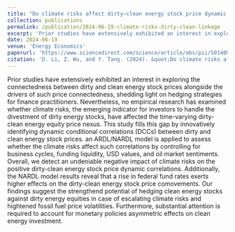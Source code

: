 ```yaml
---
title: "Do climate risks affect dirty–clean energy stock price dynamic correlations?"
collection: publications
permalink: /publication/2024-06-19-climate-risks-dirty-clean-linkage
excerpt: 'Prior studies have extensively exhibited an interest in exploring the connectedness between dirty and clean energy stock prices alongside the drivers of such price connectedness, shedding light on hedging strategies for finance practitioners. Nevertheless, no empirical research has examined whether climate risks, the emerging indicator for investors to handle the divestment of dirty energy stocks, have affected the time-varying dirty-clean energy equity price nexus. This study fills this gap by innovatively identifying dynamic conditional correlations (DCCs) between dirty and clean energy stock prices. an ARDL/NARDL model is applied to assess whether the climate risks affect such correlations by controlling for business cycles, funding liquidity, USD values, and oil market sentiments. Overall, we detect an undeniable negative impact of climate risks on the positive dirty-clean energy stock price dynamic correlations. Additionally, the NARDL model results reveal that a rise in federal fund rates exerts higher effects on the dirty-clean energy stock price comovements. Our findings suggest the strengthend potential of hedging clean energy stocks against dirty energy equities in case of escalating climate risks and hightened fossil fuel price volatilities. Furthermore, substantial attention is required to account for monetary policies asymmetric effects on clean energy investment.'
date: 2024-06-19
venue: 'Energy Economics'
paperurl: 'https://www.sciencedirect.com/science/article/abs/pii/S0140988324004213'
citation: 'D. Li, Z. Wu, and Y. Tang. (2024). &quot;Do climate risks affect dirty-clean energy stock price dynamic correlations? &quot; <i>Energy Economics</i>. 136: 107713.'
---
```


Prior studies have extensively exhibited an interest in exploring the connectedness between dirty and clean energy stock prices alongside the drivers of such price connectedness, shedding light on hedging strategies for finance practitioners. Nevertheless, no empirical research has examined whether climate risks, the emerging indicator for investors to handle the divestment of dirty energy stocks, have affected the time-varying dirty-clean energy equity price nexus. This study fills this gap by innovatively identifying dynamic conditional correlations (DCCs) between dirty and clean energy stock prices. an ARDL/NARDL model is applied to assess whether the climate risks affect such correlations by controlling for business cycles, funding liquidity, USD values, and oil market sentiments. Overall, we detect an undeniable negative impact of climate risks on the positive dirty-clean energy stock price dynamic correlations. Additionally, the NARDL model results reveal that a rise in federal fund rates exerts higher effects on the dirty-clean energy stock price comovements. Our findings suggest the strengthend potential of hedging clean energy stocks against dirty energy equities in case of escalating climate risks and hightened fossil fuel price volatilities. Furthermore, substantial attention is required to account for monetary policies asymmetric effects on clean energy investment.
